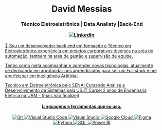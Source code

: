 

<h1 align="center">David Messias </h1>
<h3 align="center">Técnico Eletroeletrônica | Data Analisty |Back-End

<!-- Social icons -->
<p align="center">
  <a href="https://www.linkedin.com/in/david-messias-2274b7173/" target="_blank">
    <img src="https://img.shields.io/badge/-LinkedIn-0077B5?style=flat-square&logo=Linkedin&logoColor=white" alt="LinkedIn">

</h4>
 🔭 Sou um desenvolvedor back end em formação e Técnico em Eletroeletrônica
 experiência em projetos corporativos diversos na aréa de automação, tambem na aréa de gestão e supervisão de equipe.


 Tenho como meta acompanhar e aprender novas tecnologias, atualmente se dedicando em aprofundar nos aprendizados para ser um Full stack e me aperfeiçoar em Inteligência Artificial. 
 
 Técnico em Eletroeletrônica pelo SENAI
Cursando Analise e Desenvolvimento de Sistemas pela USJT
Cursei 2 anos de Engenharia Elétrica na UAM - (mais não finalizei)

<!-- Languages and tools -->
<h4 align="center">Linguagens e ferramentas que eu uso:</h4>
<p align="center">
 
  <img src="https://img.shields.io/badge/-Git-F05032?style=flat-square&logo=Git&logoColor=white" alt="Git">
  <img src="https://img.shields.io/badge/-Visual%20Studio%20Code-007ACC?style=flat-square&logo=Visual%20Studio%20Code&logoColor=white" alt="Visual Studio Code">
    <img src="https://img.shields.io/badge/-Visual%20Studio%20Code-007ACC?style=flat-square&logo=Visual%20Studio%20Code&logoColor=white" alt="Visual Studio">
  <img src="https://img.shields.io/badge/-Google%20Cloud-4285F4?logo=google-cloud&logoColor=white&style=flat-square" alt="Google Cloud">
  <img src="https://img.shields.io/badge/-Figma-F24E1E?logo=figma&logoColor=white&style=flat-square" alt="Figma">
  <img src="https://img.shields.io/badge/-Python-3776AB?logo=python&logoColor=white&style=flat-square" alt="Python">
<img src="https://img.shields.io/badge/-SQL-00758F?style=flat-square&logo=sql&logoColor=white" alt="SQL">
<img src="https://img.shields.io/badge/-Power%20BI-F2C811?style=flat-square&logo=Power%20BI&logoColor=white" alt="Power BI">


</p>
</p>
